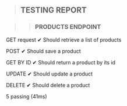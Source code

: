 > ## TESTING REPORT

>> ### PRODUCTS ENDPOINT


  GET request
    ✔ Should retrieve a list of products

  POST
    ✔ Should save a product

  GET BY ID
    ✔ Should return a product by its id

  UPDATE
    ✔ Should update a product

  DELETE
    ✔ Should delete a product


  5 passing (41ms)